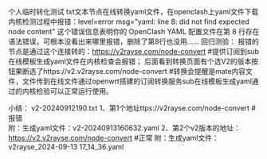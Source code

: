 个人临时转化测试
txt文本节点在线转换yaml文件，在openclash上yaml文件下载内核检测过程中报错：level=error msg="yaml: line 8: did not find expected node content" 
这个错误信息表明你的 OpenClash YAML 配置文件在第 8 行存在语法错误，可根本没看出来哪里报错，删除了第8行也没用……
回归测验：
报错的节点是通过这个连接转的：https://v2rayse.com/node-convert #提供订阅到sub在线模板生成yaml文件在内核检查会报错；
后面看到转换页面有个选V2的版本按钮果断选了https://v2.v2rayse.com/node-convert #转换会提醒是mate内容文件，文件传到在线文件通过openwrt搭建的订阅转换服务sub在线模板生成yaml通过的内核检验可以正常运行使用。

小结：
v2-20240912190.txt
1、第1个地址ttps://v2rayse.com/node-convert  #报错  
附：生成yaml文件：v2-20240913160632.yaml
2、第2个v2版本的地址：https://v2.v2rayse.com/node-convert  #正常
附：生成yaml文件：v2rayse_2024-09-13 17_14_36.yaml
